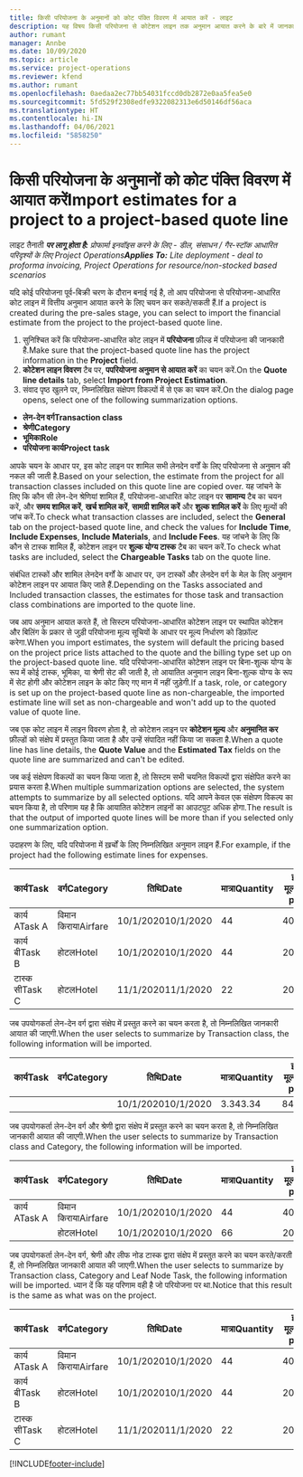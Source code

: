 ```yaml
---
title: किसी परियोजना के अनुमानों को कोट पंक्ति विवरण में आयात करें - लाइट
description: यह विषय किसी परियोजना से कोटेशन लाइन तक अनुमान आयात करने के बारे में जानकारी प्रदान करता है.
author: rumant
manager: Annbe
ms.date: 10/09/2020
ms.topic: article
ms.service: project-operations
ms.reviewer: kfend
ms.author: rumant
ms.openlocfilehash: 0aedaa2ec77bb54031fccd0db2872e0aa5fea5e0
ms.sourcegitcommit: 5fd529f2308edfe9322082313e6d50146df56aca
ms.translationtype: HT
ms.contentlocale: hi-IN
ms.lasthandoff: 04/06/2021
ms.locfileid: "5858250"
---
```

# <a name="import-estimates-for-a-project-to-a-project-based-quote-line"></a><span data-ttu-id="09fce-103">किसी परियोजना के अनुमानों को कोट पंक्ति विवरण में आयात करें</span><span class="sxs-lookup"><span data-stu-id="09fce-103">Import estimates for a project to a project-based quote line</span></span> 

<span data-ttu-id="09fce-104">लाइट तैनाती _**पर लागू होता है:** प्रोफार्मा इनवॉइस करने के लिए - डील, संसाधन / गैर-स्टॉक आधारित परिदृश्यों के लिए Project Operations_</span><span class="sxs-lookup"><span data-stu-id="09fce-104">_**Applies To:** Lite deployment - deal to proforma invoicing, Project Operations for resource/non-stocked based scenarios_</span></span>

<span data-ttu-id="09fce-105">यदि कोई परियोजना पूर्व-बिक्री चरण के दौरान बनाई गई है, तो आप परियोजना से परियोजना-आधारित कोट लाइन में वित्तीय अनुमान आयात करने के लिए चयन कर सकते/सकती हैं.</span><span class="sxs-lookup"><span data-stu-id="09fce-105">If a project is created during the pre-sales stage, you can select to import the financial estimate from the project to the project-based quote line.</span></span>

1. <span data-ttu-id="09fce-106">सुनिश्चित करें कि परियोजना-आधारित कोट लाइन में **परियोजना** फ़ील्ड में परियोजना की जानकारी है.</span><span class="sxs-lookup"><span data-stu-id="09fce-106">Make sure that the project-based quote line has the project information in the **Project** field.</span></span>
2. <span data-ttu-id="09fce-107">**कोटेशन लाइन विवरण** टैब पर, **पपरियोजना अनुमान से आयात करें** का चयन करें.</span><span class="sxs-lookup"><span data-stu-id="09fce-107">On the **Quote line details** tab, select **Import from Project Estimation**.</span></span>
3. <span data-ttu-id="09fce-108">संवाद पृष्ठ खुलने पर, निम्नलिखित संक्षेपण विकल्पों में से एक का चयन करें.</span><span class="sxs-lookup"><span data-stu-id="09fce-108">On the dialog page opens, select one of the following summarization options.</span></span>

  - <span data-ttu-id="09fce-109">**लेन-देन वर्ग**</span><span class="sxs-lookup"><span data-stu-id="09fce-109">**Transaction class**</span></span>
  - <span data-ttu-id="09fce-110">**श्रेणी**</span><span class="sxs-lookup"><span data-stu-id="09fce-110">**Category**</span></span>
  - <span data-ttu-id="09fce-111">**भूमिका**</span><span class="sxs-lookup"><span data-stu-id="09fce-111">**Role**</span></span> 
  - <span data-ttu-id="09fce-112">**परियोजना कार्य**</span><span class="sxs-lookup"><span data-stu-id="09fce-112">**Project task**</span></span>

<span data-ttu-id="09fce-113">आपके चयन के आधार पर, इस कोट लाइन पर शामिल सभी लेनदेन वर्गों के लिए परियोजना से अनुमान की नकल की जाती है.</span><span class="sxs-lookup"><span data-stu-id="09fce-113">Based on your selection, the estimate from the project for all transaction classes included on this quote line are copied over.</span></span> <span data-ttu-id="09fce-114">यह जांचने के लिए कि कौन सी लेन-देन श्रेणियां शामिल हैं, परियोजना-आधारित कोट लाइन पर **सामान्य** टैब का चयन करें, और **समय शामिल करें**, **खर्च शामिल करें**, **सामग्री शामिल करें** और **शुल्क शामिल करें** के लिए मूल्यों की जांच करें.</span><span class="sxs-lookup"><span data-stu-id="09fce-114">To check what transaction classes are included, select the **General** tab on the project-based quote line, and check the values for **Include Time**, **Include Expenses**, **Include Materials**, and **Include Fees**.</span></span>  <span data-ttu-id="09fce-115">यह जांचने के लिए कि कौन से टास्क शामिल हैं, कोटेशन लाइन पर **शुल्क योग्य टास्क** टैब का चयन करें.</span><span class="sxs-lookup"><span data-stu-id="09fce-115">To check what tasks are included, select the **Chargeable Tasks** tab on the quote line.</span></span>

<span data-ttu-id="09fce-116">संबंधित टास्कों और शामिल लेनदेन वर्गों के आधार पर, उन टास्कों और लेनदेन वर्ग के मेल के लिए अनुमान कोटेशन लाइन पर आयात किए जाते हैं.</span><span class="sxs-lookup"><span data-stu-id="09fce-116">Depending on the Tasks associated and Included transaction classes, the estimates for those task and transaction class combinations are imported to the quote line.</span></span>

<span data-ttu-id="09fce-117">जब आप अनुमान आयात करते हैं, तो सिस्टम परियोजना-आधारित कोटेशन लाइन पर स्थापित कोटेशन और बिलिंग के प्रकार से जुड़ी परियोजना मूल्य सूचियों के आधार पर मूल्य निर्धारण को डिफ़ॉल्ट करेगा.</span><span class="sxs-lookup"><span data-stu-id="09fce-117">When you import estimates, the system will default the pricing based on the project price lists attached to the quote and the billing type set up on the project-based quote line.</span></span> <span data-ttu-id="09fce-118">यदि परियोजना-आधारित कोटेशन लाइन पर बिना-शुल्क योग्य के रूप में कोई टास्क, भूमिका, या श्रेणी सेट की जाती है, तो आयातित अनुमान लाइन बिना-शुल्क योग्य के रूप में सेट होगी और कोटेशन लाइन के कोट किए गए मान में नहीं जुड़ेगी.</span><span class="sxs-lookup"><span data-stu-id="09fce-118">If a task, role, or category is set up on the project-based quote line as non-chargeable, the imported estimate line will set as non-chargeable and won't add up to the quoted value of quote line.</span></span>

<span data-ttu-id="09fce-119">जब एक कोट लाइन में लाइन विवरण होता है, तो कोटेशन लाइन पर **कोटेशन मूल्य** और **अनुमानित कर** फ़ील्डों को संक्षेप में प्रस्तुत किया जाता है और उन्हें संपादित नहीं किया जा सकता है.</span><span class="sxs-lookup"><span data-stu-id="09fce-119">When a quote line has line details, the **Quote Value** and the **Estimated Tax** fields on the quote line are summarized and can't be edited.</span></span>

<span data-ttu-id="09fce-120">जब कई संक्षेपण विकल्पों का चयन किया जाता है, तो सिस्टम सभी चयनित विकल्पों द्वारा संक्षेपित करने का प्रयास करता है.</span><span class="sxs-lookup"><span data-stu-id="09fce-120">When multiple summarization options are selected, the system attempts to summarize by all selected options.</span></span> <span data-ttu-id="09fce-121">यदि आपने केवल एक संक्षेपण विकल्प का चयन किया है, तो परिणाम यह है कि आयातित कोटेशन लाइनों का आउटपुट अधिक होगा.</span><span class="sxs-lookup"><span data-stu-id="09fce-121">The result is that the output of imported quote lines will be more than if you selected only one summarization option.</span></span>

<span data-ttu-id="09fce-122">उदाहरण के लिए, यदि परियोजना में ख़र्चों के लिए निम्नलिखित अनुमान लाइन हैं.</span><span class="sxs-lookup"><span data-stu-id="09fce-122">For example, if the project had the following estimate lines for expenses.</span></span>

| <span data-ttu-id="09fce-123">कार्य</span><span class="sxs-lookup"><span data-stu-id="09fce-123">Task</span></span> | <span data-ttu-id="09fce-124">वर्ग</span><span class="sxs-lookup"><span data-stu-id="09fce-124">Category</span></span> | <span data-ttu-id="09fce-125">तिथि</span><span class="sxs-lookup"><span data-stu-id="09fce-125">Date</span></span> | <span data-ttu-id="09fce-126">मात्रा</span><span class="sxs-lookup"><span data-stu-id="09fce-126">Quantity</span></span> | <span data-ttu-id="09fce-127">इकाई मूल्य</span><span class="sxs-lookup"><span data-stu-id="09fce-127">Unit price</span></span> | <span data-ttu-id="09fce-128">राशि</span><span class="sxs-lookup"><span data-stu-id="09fce-128">Amount</span></span> |
| --- | --- | --- | --- | --- | --- |
| <span data-ttu-id="09fce-129">कार्य A</span><span class="sxs-lookup"><span data-stu-id="09fce-129">Task A</span></span> | <span data-ttu-id="09fce-130">विमान किराया</span><span class="sxs-lookup"><span data-stu-id="09fce-130">Airfare</span></span> | <span data-ttu-id="09fce-131">10/1/2020</span><span class="sxs-lookup"><span data-stu-id="09fce-131">10/1/2020</span></span> | <span data-ttu-id="09fce-132">4</span><span class="sxs-lookup"><span data-stu-id="09fce-132">4</span></span> | <span data-ttu-id="09fce-133">400</span><span class="sxs-lookup"><span data-stu-id="09fce-133">400</span></span> | <span data-ttu-id="09fce-134">1600</span><span class="sxs-lookup"><span data-stu-id="09fce-134">1600</span></span> |
| <span data-ttu-id="09fce-135">कार्य बी</span><span class="sxs-lookup"><span data-stu-id="09fce-135">Task B</span></span> | <span data-ttu-id="09fce-136">होटल</span><span class="sxs-lookup"><span data-stu-id="09fce-136">Hotel</span></span> | <span data-ttu-id="09fce-137">10/1/2020</span><span class="sxs-lookup"><span data-stu-id="09fce-137">10/1/2020</span></span> | <span data-ttu-id="09fce-138">4</span><span class="sxs-lookup"><span data-stu-id="09fce-138">4</span></span> | <span data-ttu-id="09fce-139">200</span><span class="sxs-lookup"><span data-stu-id="09fce-139">200</span></span> | <span data-ttu-id="09fce-140">800</span><span class="sxs-lookup"><span data-stu-id="09fce-140">800</span></span> |
| <span data-ttu-id="09fce-141">टास्क सी</span><span class="sxs-lookup"><span data-stu-id="09fce-141">Task C</span></span> | <span data-ttu-id="09fce-142">होटल</span><span class="sxs-lookup"><span data-stu-id="09fce-142">Hotel</span></span> | <span data-ttu-id="09fce-143">11/1/2020</span><span class="sxs-lookup"><span data-stu-id="09fce-143">11/1/2020</span></span> | <span data-ttu-id="09fce-144">2</span><span class="sxs-lookup"><span data-stu-id="09fce-144">2</span></span> | <span data-ttu-id="09fce-145">200</span><span class="sxs-lookup"><span data-stu-id="09fce-145">200</span></span> | <span data-ttu-id="09fce-146">400</span><span class="sxs-lookup"><span data-stu-id="09fce-146">400</span></span> |

<span data-ttu-id="09fce-147">जब उपयोगकर्ता लेन-देन वर्ग द्वारा संक्षेप में प्रस्तुत करने का चयन करता है, तो निम्नलिखित जानकारी आयात की जाएगी.</span><span class="sxs-lookup"><span data-stu-id="09fce-147">When the user selects to summarize by Transaction class, the following information will be imported.</span></span>

| <span data-ttu-id="09fce-148">कार्य</span><span class="sxs-lookup"><span data-stu-id="09fce-148">Task</span></span> | <span data-ttu-id="09fce-149">वर्ग</span><span class="sxs-lookup"><span data-stu-id="09fce-149">Category</span></span> | <span data-ttu-id="09fce-150">तिथि</span><span class="sxs-lookup"><span data-stu-id="09fce-150">Date</span></span> | <span data-ttu-id="09fce-151">मात्रा</span><span class="sxs-lookup"><span data-stu-id="09fce-151">Quantity</span></span> | <span data-ttu-id="09fce-152">इकाई मूल्य</span><span class="sxs-lookup"><span data-stu-id="09fce-152">Unit price</span></span> | <span data-ttu-id="09fce-153">राशि</span><span class="sxs-lookup"><span data-stu-id="09fce-153">Amount</span></span> |
| --- | --- | --- | --- | --- | --- |
|||<span data-ttu-id="09fce-154">10/1/2020</span><span class="sxs-lookup"><span data-stu-id="09fce-154">10/1/2020</span></span> | <span data-ttu-id="09fce-155">3.34</span><span class="sxs-lookup"><span data-stu-id="09fce-155">3.34</span></span> | <span data-ttu-id="09fce-156">840</span><span class="sxs-lookup"><span data-stu-id="09fce-156">840</span></span> | <span data-ttu-id="09fce-157">2800</span><span class="sxs-lookup"><span data-stu-id="09fce-157">2800</span></span> |

<span data-ttu-id="09fce-158">जब उपयोगकर्ता लेन-देन वर्ग और श्रेणी द्वारा संक्षेप में प्रस्तुत करने का चयन करता है, तो निम्नलिखित जानकारी आयात की जाएगी.</span><span class="sxs-lookup"><span data-stu-id="09fce-158">When the user selects to summarize by Transaction class and Category, the following information will be imported.</span></span>

| <span data-ttu-id="09fce-159">कार्य</span><span class="sxs-lookup"><span data-stu-id="09fce-159">Task</span></span> | <span data-ttu-id="09fce-160">वर्ग</span><span class="sxs-lookup"><span data-stu-id="09fce-160">Category</span></span> | <span data-ttu-id="09fce-161">तिथि</span><span class="sxs-lookup"><span data-stu-id="09fce-161">Date</span></span> | <span data-ttu-id="09fce-162">मात्रा</span><span class="sxs-lookup"><span data-stu-id="09fce-162">Quantity</span></span> | <span data-ttu-id="09fce-163">इकाई मूल्य</span><span class="sxs-lookup"><span data-stu-id="09fce-163">Unit price</span></span> | <span data-ttu-id="09fce-164">राशि</span><span class="sxs-lookup"><span data-stu-id="09fce-164">Amount</span></span> |
| --- | --- | --- | --- | --- | --- |
| <span data-ttu-id="09fce-165">कार्य A</span><span class="sxs-lookup"><span data-stu-id="09fce-165">Task A</span></span> | <span data-ttu-id="09fce-166">विमान किराया</span><span class="sxs-lookup"><span data-stu-id="09fce-166">Airfare</span></span> | <span data-ttu-id="09fce-167">10/1/2020</span><span class="sxs-lookup"><span data-stu-id="09fce-167">10/1/2020</span></span> | <span data-ttu-id="09fce-168">4</span><span class="sxs-lookup"><span data-stu-id="09fce-168">4</span></span> | <span data-ttu-id="09fce-169">400</span><span class="sxs-lookup"><span data-stu-id="09fce-169">400</span></span> | <span data-ttu-id="09fce-170">1600</span><span class="sxs-lookup"><span data-stu-id="09fce-170">1600</span></span> |
| | <span data-ttu-id="09fce-171">होटल</span><span class="sxs-lookup"><span data-stu-id="09fce-171">Hotel</span></span> | <span data-ttu-id="09fce-172">10/1/2020</span><span class="sxs-lookup"><span data-stu-id="09fce-172">10/1/2020</span></span> | <span data-ttu-id="09fce-173">6</span><span class="sxs-lookup"><span data-stu-id="09fce-173">6</span></span> | <span data-ttu-id="09fce-174">200</span><span class="sxs-lookup"><span data-stu-id="09fce-174">200</span></span> | <span data-ttu-id="09fce-175">1200</span><span class="sxs-lookup"><span data-stu-id="09fce-175">1200</span></span> |

<span data-ttu-id="09fce-176">जब उपयोगकर्ता लेन-देन वर्ग, श्रेणी और लीफ नोड टास्क द्वारा संक्षेप में प्रस्तुत करने का चयन करते/करती हैं, तो निम्नलिखित जानकारी आयात की जाएगी.</span><span class="sxs-lookup"><span data-stu-id="09fce-176">When the user selects to summarize by Transaction class, Category and Leaf Node Task, the following information will be imported.</span></span> <span data-ttu-id="09fce-177">ध्यान दें कि यह परिणाम वही है जो परियोजना पर था.</span><span class="sxs-lookup"><span data-stu-id="09fce-177">Notice that this result is the same as what was on the project.</span></span>

| <span data-ttu-id="09fce-178">कार्य</span><span class="sxs-lookup"><span data-stu-id="09fce-178">Task</span></span> | <span data-ttu-id="09fce-179">वर्ग</span><span class="sxs-lookup"><span data-stu-id="09fce-179">Category</span></span> | <span data-ttu-id="09fce-180">तिथि</span><span class="sxs-lookup"><span data-stu-id="09fce-180">Date</span></span> | <span data-ttu-id="09fce-181">मात्रा</span><span class="sxs-lookup"><span data-stu-id="09fce-181">Quantity</span></span> | <span data-ttu-id="09fce-182">इकाई मूल्य</span><span class="sxs-lookup"><span data-stu-id="09fce-182">Unit price</span></span> | <span data-ttu-id="09fce-183">राशि</span><span class="sxs-lookup"><span data-stu-id="09fce-183">Amount</span></span> |
| --- | --- | --- | --- | --- | --- |
| <span data-ttu-id="09fce-184">कार्य A</span><span class="sxs-lookup"><span data-stu-id="09fce-184">Task A</span></span> | <span data-ttu-id="09fce-185">विमान किराया</span><span class="sxs-lookup"><span data-stu-id="09fce-185">Airfare</span></span> | <span data-ttu-id="09fce-186">10/1/2020</span><span class="sxs-lookup"><span data-stu-id="09fce-186">10/1/2020</span></span> | <span data-ttu-id="09fce-187">4</span><span class="sxs-lookup"><span data-stu-id="09fce-187">4</span></span> | <span data-ttu-id="09fce-188">400</span><span class="sxs-lookup"><span data-stu-id="09fce-188">400</span></span> | <span data-ttu-id="09fce-189">1600</span><span class="sxs-lookup"><span data-stu-id="09fce-189">1600</span></span> |
| <span data-ttu-id="09fce-190">कार्य बी</span><span class="sxs-lookup"><span data-stu-id="09fce-190">Task B</span></span> | <span data-ttu-id="09fce-191">होटल</span><span class="sxs-lookup"><span data-stu-id="09fce-191">Hotel</span></span> | <span data-ttu-id="09fce-192">10/1/2020</span><span class="sxs-lookup"><span data-stu-id="09fce-192">10/1/2020</span></span> | <span data-ttu-id="09fce-193">4</span><span class="sxs-lookup"><span data-stu-id="09fce-193">4</span></span> | <span data-ttu-id="09fce-194">200</span><span class="sxs-lookup"><span data-stu-id="09fce-194">200</span></span> | <span data-ttu-id="09fce-195">800</span><span class="sxs-lookup"><span data-stu-id="09fce-195">800</span></span> |
| <span data-ttu-id="09fce-196">टास्क सी</span><span class="sxs-lookup"><span data-stu-id="09fce-196">Task C</span></span> | <span data-ttu-id="09fce-197">होटल</span><span class="sxs-lookup"><span data-stu-id="09fce-197">Hotel</span></span> | <span data-ttu-id="09fce-198">11/1/2020</span><span class="sxs-lookup"><span data-stu-id="09fce-198">11/1/2020</span></span> | <span data-ttu-id="09fce-199">2</span><span class="sxs-lookup"><span data-stu-id="09fce-199">2</span></span> | <span data-ttu-id="09fce-200">200</span><span class="sxs-lookup"><span data-stu-id="09fce-200">200</span></span> | <span data-ttu-id="09fce-201">400</span><span class="sxs-lookup"><span data-stu-id="09fce-201">400</span></span> |


[!INCLUDE[footer-include](../../includes/footer-banner.md)]
